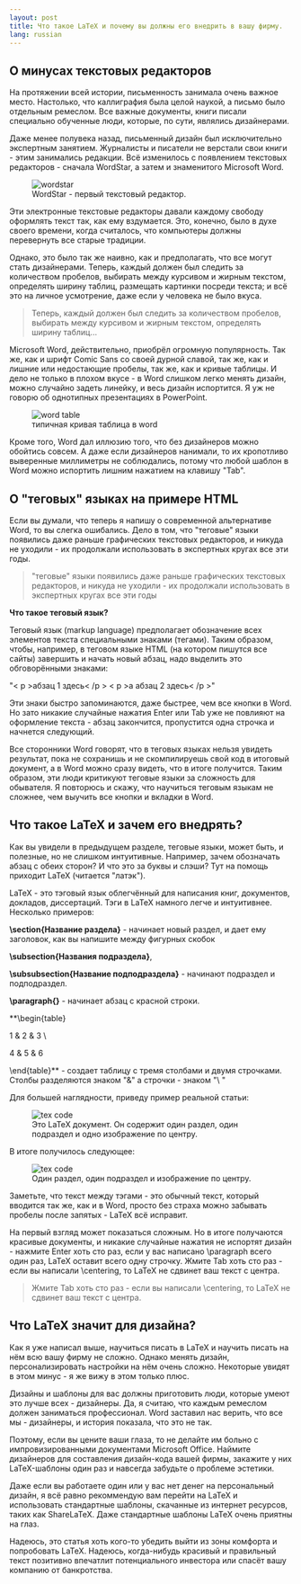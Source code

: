 ```yaml
---
layout: post 
title: Что такое LaTeX и почему вы должны его внедрить в вашу фирму. 
lang: russian 
---
```


## О минусах текстовых редакторов
На протяжении всей истории, письменность занимала очень важное место. Настолько, что каллиграфия была целой наукой, а письмо было отдельным ремеслом. Все важные документы, книги писали специально обученные люди, которые, по сути, являлись дизайнерами.  

Даже менее полувека назад, письменный дизайн был исключительно экспертным занятием. Журналисты и писатели не верстали свои книги - этим занимались редакции. Всё изменилось с появлением текстовых редакторов - сначала WordStar, а затем и знаменитого Microsoft Word.  

<figure class="blog">
	<img src="/assets/img/latex/wordstar.png" alt="wordstar">
	<figcaption>WordStar - первый текстовый редактор.</figcaption>
</figure>

Эти электронные текстовые редакторы давали каждому свободу оформлять текст так, как ему вздумается. Это, конечно, было в духе своего времени, когда считалось, что компьютеры должны перевернуть все старые традиции.  

Однако, это было так же наивно, как и предполагать, что все могут стать дизайнерами. Теперь, каждый должен был следить за количеством пробелов, выбирать между курсивом и жирным текстом, определять ширину таблиц, размещать картинки посреди текста; и всё это на личное усмотрение, даже если у человека не было вкуса.  

> Теперь, каждый должен был следить за количеством пробелов, выбирать между курсивом и жирным текстом, определять ширину таблиц...

Microsoft Word, действительно, приобрёл огромную популярность. Так же, как и шрифт Comic Sans со своей дурной славой, так же, как и лишние или недостающие пробелы, так же, как и кривые таблицы. И дело не только в плохом вкусе - в Word слишком легко менять дизайн, можно случайно задеть линейку, и весь дизайн испортится. Я уж не говорю об однотипных презентациях в PowerPoint.  

<figure class="blog">
	<img src="/assets/img/latex/badtab.png" alt="word table">
	<figcaption>типичная кривая таблица в word</figcaption>
</figure>

Кроме того, Word дал иллюзию того, что без дизайнеров можно обойтись совсем. А даже если дизайнеров нанимали, то их кропотливо выверенные миллиметры не соблюдались, потому что любой шаблон в Word можно испортить лишним нажатием на клавишу "Tab".

## О "теговых" языках на примере HTML

Если вы думали, что теперь я напишу о современной альтернативе Word, то вы слегка ошибались. Дело в том, что "теговые" языки появились даже раньше графических текстовых редакторов, и никуда не уходили - их продолжали использовать в экспертных кругах все эти годы.  

> "теговые" языки появились даже раньше графических текстовых редакторов, и никуда не уходили - их продолжали использовать в экспертных кругах все эти годы

**Что такое теговый язык?**  

Теговый язык (markup language) предполагает обозначение всех элементов текста специальными знаками (тегами). Таким образом, чтобы, например, в теговом языке HTML (на котором пишутся все сайты) завершить и начать новый абзац, надо выделить это обговорёнными знаками:  

"< p >абзац 1 здесь< /p > < p >а абзац 2 здесь< /p >"

Эти знаки быстро запоминаются, даже быстрее, чем все кнопки в Word. Но зато никакие случайные нажатия Enter или Tab уже не повлияют на оформление текста - абзац закончится, пропустится одна строчка и начнется следующий.  

Все сторонники Word говорят, что в теговых языках нельзя увидеть результат, пока не сохранишь и не скомпилируешь свой код в итоговый документ, а в Word можно сразу видеть, что в итоге получится. Таким образом, эти люди критикуют теговые языки за сложность для обывателя. Я повторюсь и скажу, что научиться теговым языкам не сложнее, чем выучить все кнопки и вкладки в Word.  

## Что такое LaTeX и зачем его внедрять?

Как вы увидели в предыдущем разделе, теговые языки, может быть, и полезные, но не слишком интуитивные. Например, зачем обозначать абзац с обеих сторон? И что это за буквы и слэши? Тут на помощь приходит LaTeX (читается "латэк").

LaTeX - это тэговый язык облегчённый для написания книг, документов, докладов, диссертаций. Тэги в LaTeX намного легче и интуитивнее. Несколько примеров:

**\section{Название раздела}** - начинает новый раздел, и дает ему заголовок, как вы напишите между фигурных скобок

**\subsection{Названия подраздела}**,

**\subsubsection{Название подподраздела}** - начинают подраздел и подподраздел.

**\paragraph{}** - начинает абзац с красной строки.

**\begin{table}

1 & 2 & 3 \\

4 & 5 & 6

\end{table}** - создает таблицу с тремя столбами и двумя строчками. Столбы разделяются знаком "&" а строчки - знаком "\ \"  

Для большей наглядности, приведу пример реальной статьи:
<figure class="blog">
	<img src="/assets/img/latex/latex.png" alt="tex code">
	<figcaption>Это LaTeX документ. Он содержит один раздел, один подраздел и одно изображение по центру.</figcaption>
</figure>

В итоге получилось следующее:
<figure class="blog">
	<img src="/assets/img/latex/latexpdf.png" alt="tex code">
	<figcaption>Один раздел, один подраздел и изображение по центру.</figcaption>
</figure>

Заметьте, что текст между тэгами - это обычный текст, который вводится так же, как и в Word, просто без страха можно забывать пробелы после запятых - LaTeX всё исправит.  

На первый взгляд может показаться сложным. Но в итоге получаются красивые документы, и никакие случайные нажатия не испортят дизайн - нажмите Enter хоть сто раз, если у вас написано \paragraph всего один раз, LaTeX оставит всего одну строчку. Жмите Tab хоть сто раз - если вы написали \centering, то LaTeX не сдвинет ваш текст с центра.  

> Жмите Tab хоть сто раз - если вы написали \centering, то LaTeX не сдвинет ваш текст с центра.

## Что LaTeX значит для дизайна?

Как я уже написал выше, научиться писать в LaTeX и научить писать на нём всю вашу фирму не сложно. Однако менять дизайн, персонализировать настройки на нём очень сложно. Некоторые увидят в этом минус - я же вижу в этом только плюс.  

Дизайны и шаблоны для вас должны приготовить люди, которые умеют это лучше всех - дизайнеры. Да, я считаю, что каждым ремеслом должен заниматься профессионал. Word заставил нас верить, что все мы - дизайнеры, и история показала, что это не так.  

Поэтому, если вы цените ваши глаза, то не делайте им больно с импровизированными документами Microsoft Office. Наймите дизайнеров для составления дизайн-кода вашей фирмы, закажите у них LaTeX-шаблоны один раз и навсегда забудьте о проблеме эстетики.  

Даже если вы работаете один или у вас нет денег на персональный дизайн, я всё равно рекоммендую вам перейти на LaTeX и использовать стандартные шаблоны, скачанные из интернет ресурсов, таких как ShareLaTeX. Даже стандартные шаблоны LaTeX очень приятны на глаз.  

Надеюсь, это статья хоть кого-то убедить выйти из зоны комфорта и попробовать LaTeX. Надеюсь, когда-нибудь красивый и правильный текст позитивно впечатлит потенциального инвестора или спасёт вашу компанию от банкротства.
